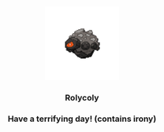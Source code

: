 <p align="center">
    <img src="https://raw.githubusercontent.com/PokeAPI/sprites/master/sprites/pokemon/837.png" width="150" height="150">
</p>
<h3 align="center"> <b>Rolycoly</b></h3>
<h3 align="center">Have a terrifying day! (contains irony)</h3>
